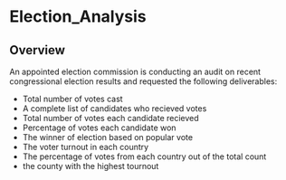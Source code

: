 # Election_Analysis
##  Overview
An appointed election commission is conducting an audit on recent congressional election results and requested the following deliverables:
- Total number of votes cast
- A complete list of candidates who recieved votes
- Total number of votes each candidate recieved
- Percentage of votes each candidate won
- The winner of election based on popular vote
- The voter turnout in each country
- The percentage of votes from each country out of the total count
- the county with the highest tournout
